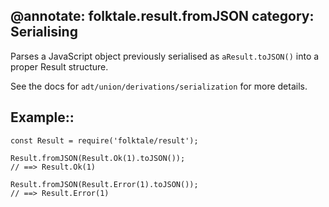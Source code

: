 @annotate: folktale.result.fromJSON
category: Serialising
---

Parses a JavaScript object previously serialised as `aResult.toJSON()` into a proper Result structure.

See the docs for `adt/union/derivations/serialization` for more details.


## Example::

    const Result = require('folktale/result');

    Result.fromJSON(Result.Ok(1).toJSON());
    // ==> Result.Ok(1)

    Result.fromJSON(Result.Error(1).toJSON());
    // ==> Result.Error(1)